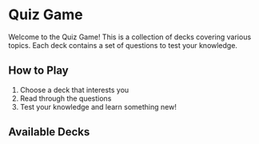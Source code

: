 # Quiz Game

Welcome to the Quiz Game! This is a collection of decks covering various topics.
Each deck contains a set of questions to test your knowledge.

## How to Play
1. Choose a deck that interests you
2. Read through the questions
3. Test your knowledge and learn something new!

## Available Decks
